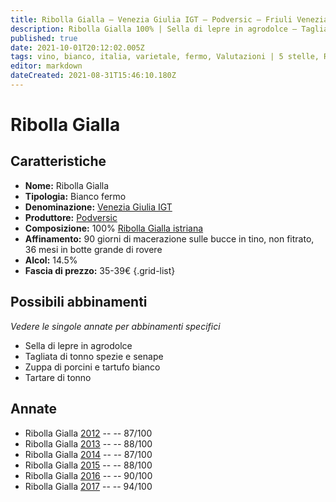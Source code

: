 ```yaml
---
title: Ribolla Gialla – Venezia Giulia IGT – Podversic – Friuli Venezia Giulia (IT) – 35-39€ – 3★-5★
description: Ribolla Gialla 100% | Sella di lepre in agrodolce – Tagliata di tonno spezie e senape – Zuppa di porcini e tartufo bianco – Tartare di tonno
published: true
date: 2021-10-01T20:12:02.005Z
tags: vino, bianco, italia, varietale, fermo, Valutazioni | 5 stelle, Ribolla Gialla, Sella di lepre in agrodolce, Tagliata di tonno spezie e senape, Zuppa di porcini e tartufo bianco, friuli venezia giulia, Tartare di tonno, Prezzi | 35-39€
editor: markdown
dateCreated: 2021-08-31T15:46:10.180Z
---
```


# Ribolla Gialla

## Caratteristiche
- **Nome:** Ribolla Gialla
- **Tipologia:** Bianco fermo
- **Denominazione:** [Venezia Giulia IGT](/denominazioni/Italia/Friuli-Venezia-Giulia/IGT/Venezia-Giulia)
- **Produttore:** [Podversic](/produttori/Italia/Friuli-Venezia-Giulia/Podversic) 
- **Composizione:** 100% [Ribolla Gialla istriana](/vitigni/Italia/bacca-bianca/ribolla-gialla)
- **Affinamento:** 90 giorni di macerazione sulle bucce in tino, non fitrato, 36 mesi in botte grande di rovere
- **Alcol:** 14.5%
- **Fascia di prezzo:** 35-39€
{.grid-list}



## Possibili abbinamenti
*Vedere le singole annate per abbinamenti specifici*

- Sella di lepre in agrodolce
- Tagliata di tonno spezie e senape
- Zuppa di porcini e tartufo bianco
- Tartare di tonno

## Annate
- Ribolla Gialla [2012](/vini/Italia/Friuli-Venezia-Giulia/Podversic/Ribolla-Gialla/2012) -- <span class="star-3"></span> -- 87/100
- Ribolla Gialla [2013](/vini/Italia/Friuli-Venezia-Giulia/Podversic/Ribolla-Gialla/2013) -- <span class="star-3"></span> -- 88/100
- Ribolla Gialla [2014](/vini/Italia/Friuli-Venezia-Giulia/Podversic/Ribolla-Gialla/2014) -- <span class="star-3"></span> -- 87/100
- Ribolla Gialla [2015](/vini/Italia/Friuli-Venezia-Giulia/Podversic/Ribolla-Gialla/2015) -- <span class="star-3"></span> -- 88/100
- Ribolla Gialla [2016](/vini/Italia/Friuli-Venezia-Giulia/Podversic/Ribolla-Gialla/2016) -- <span class="star-4"></span> -- 90/100
- Ribolla Gialla [2017](/vini/Italia/Friuli-Venezia-Giulia/Podversic/Ribolla-Gialla/2016) -- <span class="star-5"></span> -- 94/100

